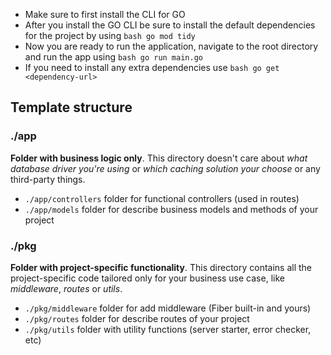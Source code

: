 - Make sure to first install the CLI for GO
- After you install the GO CLI be sure to install the default dependencies for the project by using ```bash go mod tidy```
- Now you are ready to run the application, navigate to the root directory and run the app using ```bash go run main.go```
- If you need to install any extra dependencies use ```bash go get <dependency-url>```

## Template structure

### ./app

**Folder with business logic only**. This directory doesn't care about _what database driver you're using_ or _which caching solution your choose_ or any third-party things.

- `./app/controllers` folder for functional controllers (used in routes)
- `./app/models` folder for describe business models and methods of your project

### ./pkg

**Folder with project-specific functionality**. This directory contains all the project-specific code tailored only for your business use case, like _middleware_, _routes_ or _utils_.

- `./pkg/middleware` folder for add middleware (Fiber built-in and yours)
- `./pkg/routes` folder for describe routes of your project
- `./pkg/utils` folder with utility functions (server starter, error checker, etc)
